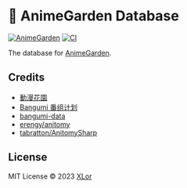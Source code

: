 # 🌸 AnimeGarden Database

[![AnimeGarden](https://img.shields.io/endpoint?url=https://pages.onekuma.cn/project/animegarden&label=AnimeGarden)](https://garden.onekuma.cn)
[![CI](https://github.com/yjl9903/AnimeGarden/actions/workflows/ci.yml/badge.svg)](https://github.com/yjl9903/AnimeGarden/actions/workflows/ci.yml)

The database for [AnimeGarden](https://garden.onekuma.cn/).

## Credits

+ [動漫花園](https://share.dmhy.org/)
+ [Bangumi 番组计划](https://bgm.tv/)
+ [bangumi-data](https://github.com/bangumi-data/bangumi-data)
+ [erengy/anitomy](https://github.com/erengy/anitomy)
+ [tabratton/AnitomySharp](https://github.com/tabratton/AnitomySharp)

## License

MIT License © 2023 [XLor](https://github.com/yjl9903)
